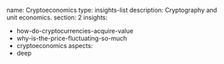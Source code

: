 name: Cryptoeconomics
type: insights-list
description: Cryptography and unit economics.
section: 2
insights:
  - how-do-cryptocurrencies-acquire-value
  - why-is-the-price-fluctuating-so-much
  - cryptoeconomics
aspects:
  - deep
 
